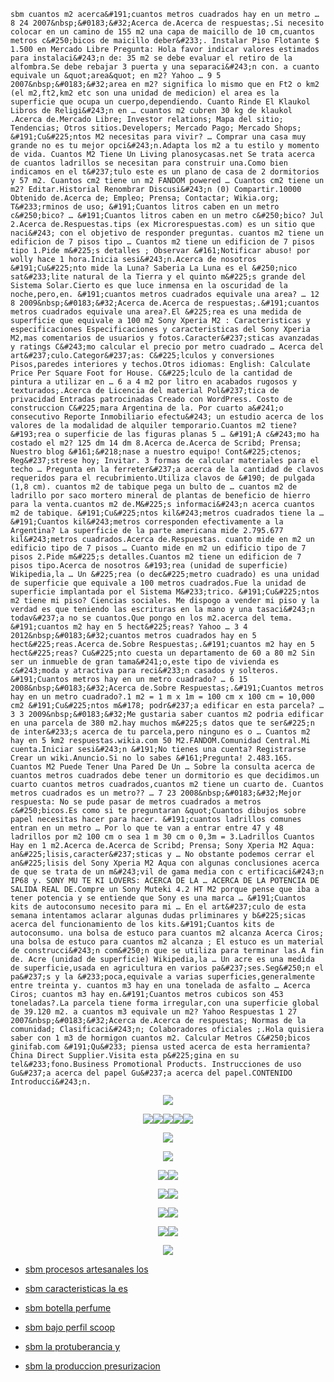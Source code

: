 
```
sbm cuantos m2 acerca&#191;cuantos metros cuadrados hay en un metro … 8 24 2007&nbsp;&#0183;&#32;Acerca de.Acerca de respuestas;.Si necesito colocar en un camino de 155 m2 una capa de maicillo de 10 cm,cuantos metros c&#250;bicos de maicillo deber&#233;. Instalar Piso Flotante $ 1.500 en Mercado Libre Pregunta: Hola favor indicar valores estimados para instalaci&#243;n de: 35 m2 se debe evaluar el retiro de la alfombra.Se debe rebajar 3 puerta y una separaci&#243;n con. a cuanto equivale un &quot;area&quot; en m2? Yahoo … 9 5 2007&nbsp;&#0183;&#32;area en m2? significa lo mismo que en Ft2 o km2 (el m2,ft2,km2 etc son una unidad de medicion) el area es la superficie que ocupa un cuerpo,dependiendo. Cuanto Rinde El Klaukol Libros de Religi&#243;n en … cuantos m2 cubren 30 kg de klaukol .Acerca de.Mercado Libre; Investor relations; Mapa del sitio; Tendencias; Otros sitios.Developers; Mercado Pago; Mercado Shops; &#191;Cu&#225;ntos M2 necesitas para vivir? … Comprar una casa muy grande no es tu mejor opci&#243;n.Adapta los m2 a tu estilo y momento de vida. Cuantos M2 Tiene Un Living planosycasas.net Se trata acerca de cuantos ladrillos se necesitan para construir una.Como bien indicamos en el t&#237;tulo este es un plano de casa de 2 dormitorios y 57 m2. Cuantos cm2 tiene un m2 FANDOM powered … Cuantos cm2 tiene un m2? Editar.Historial Renombrar Discusi&#243;n (0) Compartir.10000 Obtenido de.Acerca de; Empleo; Prensa; Contactar; Wikia.org; T&#233;rminos de uso; &#191;Cuantos litros caben en un metro c&#250;bico? … &#191;Cuantos litros caben en un metro c&#250;bico? Jul 2.Acerca de.Respuestas.tips (ex Microrespuestas.com) es un sitio que naci&#243; con el objetivo de responder preguntas. cuantos m2 tiene un edificion de 7 pisos tipo … Cuantos m2 tiene un edificion de 7 pisos tipo 1.Pide m&#225;s detalles ; Observar &#161;Notificar abuso! por wolly hace 1 hora.Inicia sesi&#243;n.Acerca de nosotros &#191;Cu&#225;nto mide la Luna? Saberia La Luna es el &#250;nico sat&#233;lite natural de la Tierra y el quinto m&#225;s grande del Sistema Solar.Cierto es que luce inmensa en la oscuridad de la noche,pero,en. &#191;cuantos metros cuadrados equivale una area? … 12 8 2009&nbsp;&#0183;&#32;Acerca de.Acerca de respuestas;.&#191;cuantos metros cuadrados equivale una area?.El &#225;rea es una medida de superficie que equivale a 100 m2 Sony Xperia M2 : Caracteristicas y especificaciones Especificaciones y caracteristicas del Sony Xperia M2,mas comentarios de usuarios y fotos.Caracter&#237;sticas avanzadas y ratings C&#243;mo calcular el precio por metro cuadrado … Acerca del art&#237;culo.Categor&#237;as: C&#225;lculos y conversiones Pisos,paredes interiores y techos.Otros idiomas: English: Calculate Price Per Square Foot for House. C&#225;lculo de la cantidad de pintura a utilizar en … 6 a 4 m2 por litro en acabados rugosos y texturados;.Acerca de Licencia del material Pol&#237;tica de privacidad Entradas patrocinadas Creado con WordPress. Costo de construccion C&#225;mara Argentina de la. Por cuarto a&#241;o consecutivo Reporte Inmobiliario efectu&#243; un estudio acerca de los valores de la modalidad de alquiler temporario.Cuantos m2 tiene? &#193;rea o superficie de las figuras planas 5 … &#191;A c&#243;mo ha costado el m2? 125 dm 14 dm 8.Acerca de.Acerca de Scribd; Prensa; Nuestro blog &#161;&#218;nase a nuestro equipo! Cont&#225;ctenos; Reg&#237;strese hoy; Invitar. 3 formas de calcular materiales para el techo … Pregunta en la ferreter&#237;a acerca de la cantidad de clavos requeridos para el recubrimiento.Utiliza clavos de &#190; de pulgada (1,8 cm). cuantos m2 de tabique pega un bulto de … cuantos m2 de ladrillo por saco mortero mineral de plantas de beneficio de hierro para la venta.cuantos m2 de.M&#225;s informaci&#243;n acerca cuantos m2 de tabique. &#191;Cu&#225;ntos kil&#243;metros cuadrados tiene la … &#191;Cuantos kil&#243;metros corresponden efectivamente a la Argentina? La superficie de la parte americana mide 2.795.677 kil&#243;metros cuadrados.Acerca de.Respuestas. cuanto mide en m2 un edificio tipo de 7 pisos … Cuanto mide en m2 un edificio tipo de 7 pisos 2.Pide m&#225;s detalles.Cuantos m2 tiene un edificion de 7 pisos tipo.Acerca de nosotros &#193;rea (unidad de superficie) Wikipedia,la … Un &#225;rea (o dec&#225;metro cuadrado) es una unidad de superficie que equivale a 100 metros cuadrados.Fue la unidad de superficie implantada por el Sistema M&#233;trico. &#191;Cu&#225;ntos m2 tiene mi piso? Ciencias sociales. Me dispogo a vender mi piso y la verdad es que teniendo las escrituras en la mano y una tasaci&#243;n todav&#237;a no se cuantos.Que pongo en los m2.acerca del tema. &#191;cuantos m2 hay en 5 hect&#225;reas? Yahoo … 3 4 2012&nbsp;&#0183;&#32;cuantos metros cuadrados hay en 5 hect&#225;reas.Acerca de.Sobre Respuestas;.&#191;cuantos m2 hay en 5 hect&#225;reas? Cu&#225;nto cuesta un departamento de 60 a 80 m2 Sin ser un inmueble de gran tama&#241;o,este tipo de vivienda es c&#243;moda y atractiva para reci&#233;n casados y solteros. &#191;Cuantos metros hay en un metro cuadrado? … 6 15 2008&nbsp;&#0183;&#32;Acerca de.Sobre Respuestas;.&#191;Cuantos metros hay en un metro cuadrado?.1 m2 = 1 m x 1m = 100 cm x 100 cm = 10,000 cm2 &#191;Cu&#225;ntos m&#178; podr&#237;a edificar en esta parcela? … 3 3 2009&nbsp;&#0183;&#32;Me gustaria saber cuantos m2 podria edificar en una parcela de 380 m2.hay muchos m&#225;s datos que te ser&#225;n de inter&#233;s acerca de tu parcela,pero ninguno es o … Cuantos m2 hay en 5 km2 respuestas.wikia.com 50 M2.FANDOM.Comunidad Central.Mi cuenta.Iniciar sesi&#243;n &#191;No tienes una cuenta? Registrarse Crear un wiki.Anuncio.Si no lo sabes &#161;Pregunta! 2.483.165. Cuantos M2 Puede Tener Una Pared De Un … Sobre la consulta acerca de cuantos metros cuadrados debe tener un dormitorio es que decidimos.un cuarto cuantos metros cuadrados,cuantos m2 tiene un cuarto de. Cuantos metros cuadrados es un metro?? … 7 23 2008&nbsp;&#0183;&#32;Mejor respuesta: No se pude pasar de metros cuadrados a metros c&#250;bicos.Es como si te preguntaran &quot;Cuantos dibujos sobre papel necesitas hacer para hacer. &#191;cuantos ladrillos comunes entran en un metro … Por lo que te van a entrar entre 47 y 48 ladrillos por m2 100 cm o sea 1 m 30 cm o 0,3m = 3.Ladrillos Cuantos Hay en 1 m2.Acerca de.Acerca de Scribd; Prensa; Sony Xperia M2 Aqua: an&#225;lisis,caracter&#237;sticas y … No obstante podemos cerrar el an&#225;lisis del Sony Xperia M2 Aqua con algunas conclusiones acerca de que se trata de un m&#243;vil de gama media con c ertificaci&#243;n IP68 y. SONY MU TE KI LOVERS: ACERCA DE LA … ACERCA DE LA POTENCIA DE SALIDA REAL DE.Compre un Sony Muteki 4.2 HT M2 porque pense que iba a tener potencia y se entiende que Sony es una marca … &#191;Cuantos kits de autoconsumo necesito para mi … En el art&#237;culo de esta semana intentamos aclarar algunas dudas prliminares y b&#225;sicas acerca del funcionamiento de los kits.&#191;Cuantos kits de autoconsumo. una bolsa de estuco para cuantos m2 alcanza Acerca Ciros; una bolsa de estuco para cuantos m2 alcanza ; El estuco es un material de construcci&#243;n com&#250;n que se utiliza para terminar las.A fin de. Acre (unidad de superficie) Wikipedia,la … Un acre es una medida de superficie,usada en agricultura en varios pa&#237;ses.Seg&#250;n el pa&#237;s y la &#233;poca,equivale a varias superficies,generalmente entre treinta y. cuantos m3 hay en una tonelada de asfalto … Acerca Ciros; cuantos m3 hay en.&#191;Cuantos metros cubicos son 453 toneladas?.La parcela tiene forma irregular,con una superficie global de 39.120 m2. a cuantos m3 equivale un m2? Yahoo Respuestas 1 27 2007&nbsp;&#0183;&#32;Acerca de.Acerca de respuestas; Normas de la comunidad; Clasificaci&#243;n; Colaboradores oficiales ;.Hola quisiera saber con 1 m3 de hormigon cuantos m2. Calcular Metros C&#250;bicos ginifab.com &#191;Qu&#233; piensa usted acerca de esta herramienta? China Direct Supplier.Visita esta p&#225;gina en su tel&#233;fono.Business Promotional Products. Instrucciones de uso Gu&#237;a acerca del papel Gu&#237;a acerca del papel.CONTENIDO Introducci&#243;n. 
```

<div align="center">

<a href="https://es-crusher.shibang-china.com/github&k=sbm+cuantos+m2+acerca"><img src="https://static.shibang-china.com/es/crusher/logo.jpg"></a>

<a href="https://es-crusher.shibang-china.com/github&k=sbm+cuantos+m2+acerca"><img src="https://static.shibang-china.com/es/crusher/index.jpg"></a><a href="https://es-crusher.shibang-china.com/material.htmlgithub&k=sbm+cuantos+m2+acerca"><img src="https://static.shibang-china.com/es/crusher/material.jpg"></a><a href="https://es-crusher.shibang-china.com/application.htmlgithub&k=sbm+cuantos+m2+acerca"><img src="https://static.shibang-china.com/es/crusher/application.jpg"></a><a href="https://es-crusher.shibang-china.com/aboutus.htmlgithub&k=sbm+cuantos+m2+acerca"><img src="https://static.shibang-china.com/es/crusher/aboutus.jpg"></a><a href="https://es-crusher.shibang-china.com/contact.htmlgithub&k=sbm+cuantos+m2+acerca"><img src="https://static.shibang-china.com/es/crusher/contact.jpg"></a>

<a href="https://es-crusher.shibang-china.com/github&k=sbm+cuantos+m2+acerca"><img src="https://static.shibang-china.com/es/crusher/banner.jpg"></a>

<a href="https://swt.shibang-china.com/github&k=sbm+cuantos+m2+acerca"><img src="https://static.shibang-china.com/es/crusher/text.jpg"></a>

<a href="https://swt.shibang-china.com/github&k=sbm+cuantos+m2+acerca"><img src="https://static.shibang-china.com/es/crusher/chat.jpg"></a><a href="https://es-crusher.shibang-china.com/contact.htmlgithub&k=sbm+cuantos+m2+acerca"><img src="https://static.shibang-china.com/es/crusher/message.jpg"></a>

<a href="https://es-crusher.shibang-china.com/products/pe.htmlgithub&k=sbm+cuantos+m2+acerca"><img src="https://static.shibang-china.com/es/crusher/pe.jpg"></a><a href="https://es-crusher.shibang-china.com/products/pf.htmlgithub&k=sbm+cuantos+m2+acerca"><img src="https://static.shibang-china.com/es/crusher/pf.jpg"></a>

<a href="https://es-crusher.shibang-china.com/products/hpt.htmlgithub&k=sbm+cuantos+m2+acerca"><img src="https://static.shibang-china.com/es/crusher/hpt.jpg"></a><a href="https://es-crusher.shibang-china.com/products/vsi.htmlgithub&k=sbm+cuantos+m2+acerca"><img src="https://static.shibang-china.com/es/crusher/vsi.jpg"></a>

<a href="https://es-crusher.shibang-china.com/products/klv.htmlgithub&k=sbm+cuantos+m2+acerca"><img src="https://static.shibang-china.com/es/crusher/klv.jpg"></a><a href="https://es-crusher.shibang-china.com/products/portable.htmlgithub&k=sbm+cuantos+m2+acerca"><img src="https://static.shibang-china.com/es/crusher/portable.jpg"></a>

<a href="https://swt.shibang-china.com/github&k=sbm+cuantos+m2+acerca"><img src="https://static.shibang-china.com/es/crusher/case.jpg"></a>

</div>


* [sbm procesos artesanales los](sbm%20procesos%20artesanales%20los.md)

* [sbm caracteristicas la es](sbm%20caracteristicas%20la%20es.md)

* [sbm botella perfume](sbm%20botella%20perfume.md)

* [sbm bajo perfil scoop](sbm%20bajo%20perfil%20scoop.md)

* [sbm la protuberancia y](sbm%20la%20protuberancia%20y.md)

* [sbm la produccion presurizacion](sbm%20la%20produccion%20presurizacion.md)